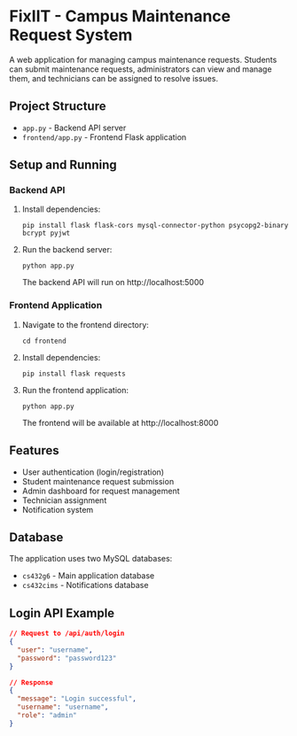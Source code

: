 # FixIIT - Campus Maintenance Request System

A web application for managing campus maintenance requests. Students can submit maintenance requests, administrators can view and manage them, and technicians can be assigned to resolve issues.

## Project Structure

- `app.py` - Backend API server
- `frontend/app.py` - Frontend Flask application

## Setup and Running

### Backend API

1. Install dependencies:
   ```
   pip install flask flask-cors mysql-connector-python psycopg2-binary bcrypt pyjwt
   ```

2. Run the backend server:
   ```
   python app.py
   ```
   The backend API will run on http://localhost:5000

### Frontend Application

1. Navigate to the frontend directory:
   ```
   cd frontend
   ```

2. Install dependencies:
   ```
   pip install flask requests
   ```

3. Run the frontend application:
   ```
   python app.py
   ```
   The frontend will be available at http://localhost:8000

## Features

- User authentication (login/registration)
- Student maintenance request submission
- Admin dashboard for request management
- Technician assignment
- Notification system

## Database

The application uses two MySQL databases:
- `cs432g6` - Main application database
- `cs432cims` - Notifications database

## Login API Example

```json
// Request to /api/auth/login
{
  "user": "username",
  "password": "password123"
}

// Response
{
  "message": "Login successful",
  "username": "username",
  "role": "admin"
}
```

